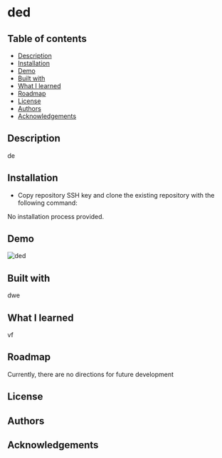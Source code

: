 # ded

## Table of contents

- [Description](#description)
- [Installation](#installation)
- [Demo](#demo)
- [Built with](#built-with)
- [What I learned](#what-i-learned)
- [Roadmap](#roadmap)
- [License](#license)
- [Authors](#authors)
- [Acknowledgements](#acknowledgements)

## Description
de

## Installation

- Copy repository SSH key and clone the existing repository with the following command:

No installation process provided.

## Demo
![ded](undefined)

## Built with
dwe

## What I learned
vf

## Roadmap
Currently, there are no directions for future development

## License

## Authors

## Acknowledgements

